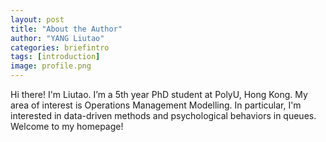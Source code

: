 ```yaml
---
layout: post
title: "About the Author"
author: "YANG Liutao"
categories: briefintro
tags: [introduction]
image: profile.png
---
```


Hi there! I'm Liutao. I’m a 5th year PhD student at PolyU, Hong Kong. My area of interest is Operations Management Modelling. In particular, I'm interested in data-driven methods and psychological behaviors in queues. Welcome to my homepage!
